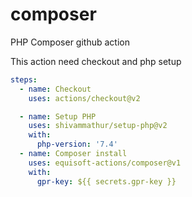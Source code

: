 # composer
PHP Composer github action

This action need checkout and php setup
  ```yaml
  steps:
    - name: Checkout
      uses: actions/checkout@v2

    - name: Setup PHP
      uses: shivammathur/setup-php@v2
      with:
        php-version: '7.4'
    - name: Composer install
      uses: equisoft-actions/composer@v1
      with:
        gpr-key: ${{ secrets.gpr-key }}
  ```
